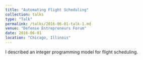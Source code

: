 ```yaml
---
title: "Automating Flight Scheduling"
collection: talks
type: "Talk"
permalink: /talks/2016-06-01-talk-1.md
venue: "Defense Entrepreneurs Forum"
date: 2016-06-01
location: "Chicago, Illinois"
---
```


I described an integer programming model for flight scheduling.
